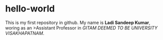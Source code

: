 # hello-world
This is my first repository in github.
My name is **Ladi Sandeep Kumar**, woring as an >Assistant Professor in *GITAM DEEMED TO BE UNIVERSITY VISAKHAPATNAM*.
